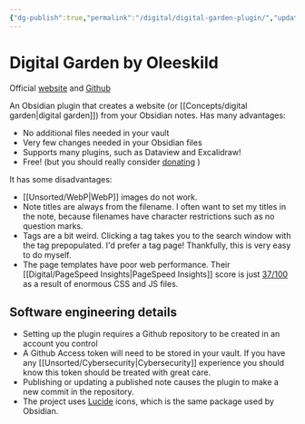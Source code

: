 ```yaml
---
{"dg-publish":true,"permalink":"/digital/digital-garden-plugin/","updated":"2025-08-20T23:52:51.498-07:00"}
---
```



# Digital Garden by Oleeskild

Official [website](https://dg-docs.ole.dev/) and [Github](https://github.com/oleeskild/obsidian-digital-garden)

An Obsidian plugin that creates a website (or [[Concepts/digital garden\|digital garden]]) from your Obsidian notes. Has many advantages:

- No additional files needed in your vault
- Very few changes needed in your Obsidian files
- Supports many plugins, such as Dataview and Excalidraw!
- Free! (but you should really consider [donating](https://ko-fi.com/oleeskild) )

It has some disadvantages:

- [[Unsorted/WebP\|WebP]] images do not work.
- Note titles are always from the filename. I often want to set my titles in the note, because filenames have character restrictions such as no question marks.
- Tags are a bit weird. Clicking a tag takes you to the search window with the tag prepopulated. I'd prefer a tag page! Thankfully, this is very easy to do myself.  
- The page templates have poor web performance. Their [[Digital/PageSpeed Insights\|PageSpeed Insights]] score is just [37/100](https://pagespeed.web.dev/report?url=https%3A%2F%2Fdg-docs.ole.dev%2Fadvanced%2Fadding-custom-components%2F) as a result of enormous CSS and JS files.

## Software engineering details

- Setting up the plugin requires a Github repository to be created in an account you control
- A Github Access token will need to be stored in your vault. If you have any [[Unsorted/Cybersecurity\|Cybersecurity]] experience you should know this token should be treated with great care.
- Publishing or updating a published note causes the plugin to make a new commit in the repository.
- The project uses [Lucide](https://lucide.dev/icons/) icons, which is the same package used by Obsidian.
